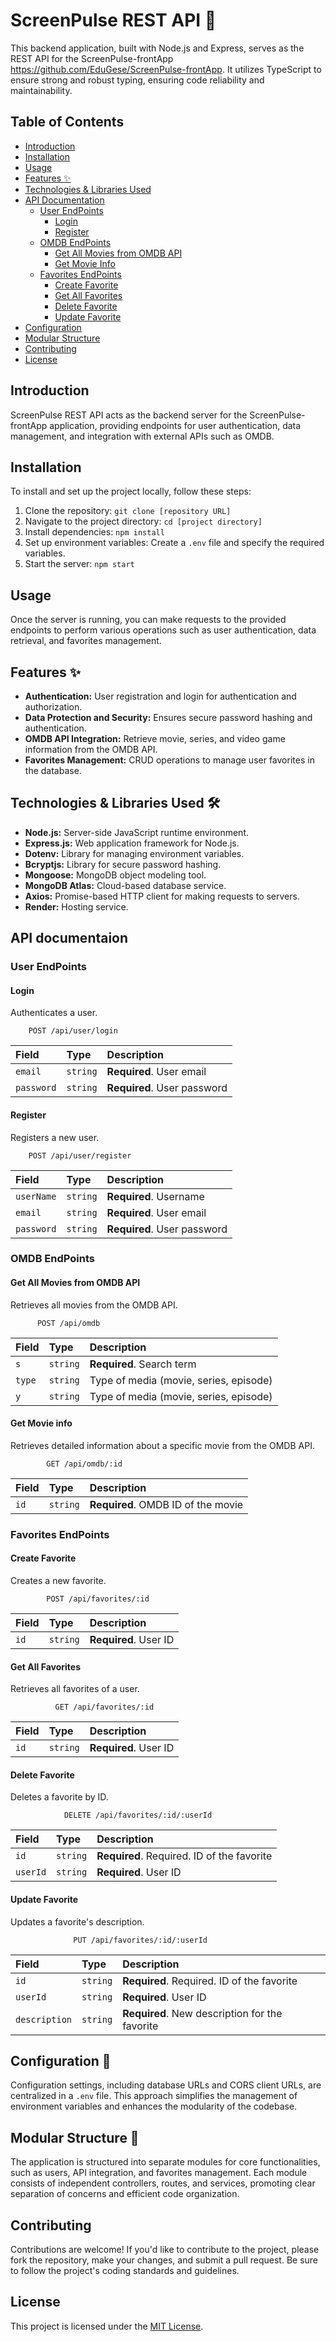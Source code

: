 # ScreenPulse REST API 🚀

This backend application, built with Node.js and Express, serves as the REST API for the ScreenPulse-frontApp https://github.com/EduGese/ScreenPulse-frontApp. It utilizes TypeScript to ensure strong and robust typing, ensuring code reliability and maintainability.

## Table of Contents
- [Introduction](#introduction)
- [Installation](#installation)
- [Usage](#usage)
- [Features ✨](#features)
- [Technologies & Libraries Used](#technologies--libraries-used)
- [API Documentation](#api-documentation)
  - [User EndPoints](#user-endpoints)
    - [Login](#login)
    - [Register](#register)
  - [OMDB EndPoints](#omdb-endpoints)
    - [Get All Movies from OMDB API](#get-all-movies-from-omdb-api)
    - [Get Movie Info](#get-movie-info)
  - [Favorites EndPoints](#favorites-endpoints)
    - [Create Favorite](#create-favorite)
    - [Get All Favorites](#get-all-favorites)
    - [Delete Favorite](#delete-favorite)
    - [Update Favorite](#update-favorite)
- [Configuration](#configuration)
- [Modular Structure](#modular-structure)
- [Contributing](#contributing)
- [License](#license)
## Introduction
ScreenPulse REST API acts as the backend server for the ScreenPulse-frontApp application, providing endpoints for user authentication, data management, and integration with external APIs such as OMDB.

## Installation
To install and set up the project locally, follow these steps:
1. Clone the repository: `git clone [repository URL]`
2. Navigate to the project directory: `cd [project directory]`
3. Install dependencies: `npm install`
4. Set up environment variables: Create a `.env` file and specify the required variables.
5. Start the server: `npm start`

## Usage
Once the server is running, you can make requests to the provided endpoints to perform various operations such as user authentication, data retrieval, and favorites management.

## Features ✨
- **Authentication:** User registration and login for authentication and authorization.
- **Data Protection and Security:** Ensures secure password hashing and authentication.
- **OMDB API Integration:** Retrieve movie, series, and video game information from the OMDB API.
- **Favorites Management:** CRUD operations to manage user favorites in the database.

## Technologies & Libraries Used 🛠️
- **Node.js:** Server-side JavaScript runtime environment.
- **Express.js:** Web application framework for Node.js.
- **Dotenv:** Library for managing environment variables.
- **Bcryptjs:** Library for secure password hashing.
- **Mongoose:** MongoDB object modeling tool.
- **MongoDB Atlas:** Cloud-based database service.
- **Axios:** Promise-based HTTP client for making requests to servers.
- **Render:** Hosting service.

## API documentaion

### User EndPoints

#### Login
Authenticates a user.

```http
    POST /api/user/login

```

| Field | Type     | Description                |
| :-------- | :------- | :------------------------- |
| `email` | `string` | **Required**. User email |
| `password` | `string` | **Required**. User password |

#### Register
Registers a new user.
```http
    POST /api/user/register
```

| Field | Type     | Description                       |
| :-------- | :------- | :-------------------------------- |
| `userName`      | `string` | **Required**. Username |
| `email` | `string` | **Required**. User email |
| `password` | `string` | **Required**. User password |


### OMDB EndPoints
#### Get All Movies from OMDB API
Retrieves all movies from the OMDB API.

```http
      POST /api/omdb

```

| Field | Type     | Description                |
| :-------- | :------- | :------------------------- |
| `s` | `string` | **Required**. Search term |
| `type` | `string` | Type of media (movie, series, episode) |
| `y` | `string` | Type of media (movie, series, episode) |


#### Get Movie info
Retrieves detailed information about a specific movie from the OMDB API.

```http
        GET /api/omdb/:id

```

| Field | Type     | Description                |
| :-------- | :------- | :------------------------- |
| `id` | `string` | **Required**. OMDB ID of the movie|



### Favorites EndPoints
#### Create Favorite
Creates a new favorite.

```http
        POST /api/favorites/:id

```

| Field | Type     | Description                |
| :-------- | :------- | :------------------------- |
| `id` | `string` | **Required**. User ID |


#### Get All Favorites
Retrieves all favorites of a user.

```http
          GET /api/favorites/:id

```

| Field | Type     | Description                |
| :-------- | :------- | :------------------------- |
| `id` | `string` | **Required**. User ID |

#### Delete Favorite
Deletes a favorite by ID.

```http
            DELETE /api/favorites/:id/:userId

```

| Field | Type     | Description                |
| :-------- | :------- | :------------------------- |
| `id` | `string` | **Required**. Required. ID of the favorite |
| `userId` | `string` | **Required**. User ID |

#### Update Favorite
Updates a favorite's description.

```http
              PUT /api/favorites/:id/:userId

```

| Field | Type     | Description                |
| :-------- | :------- | :------------------------- |
| `id` | `string` | **Required**. Required. ID of the favorite |
| `userId` | `string` | **Required**. User ID |
| `description` | `string` | **Required**. New description for the favorite |

## Configuration 🔧
Configuration settings, including database URLs and CORS client URLs, are centralized in a `.env` file. This approach simplifies the management of environment variables and enhances the modularity of the codebase.

## Modular Structure 🧩
The application is structured into separate modules for core functionalities, such as users, API integration, and favorites management. Each module consists of independent controllers, routes, and services, promoting clear separation of concerns and efficient code organization.

## Contributing
Contributions are welcome! If you'd like to contribute to the project, please fork the repository, make your changes, and submit a pull request. Be sure to follow the project's coding standards and guidelines.

## License
This project is licensed under the [MIT License](#).
